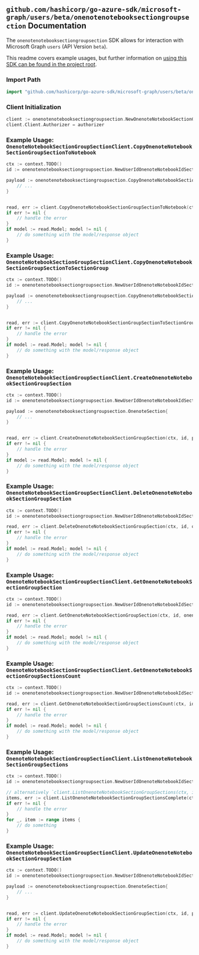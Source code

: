 
## `github.com/hashicorp/go-azure-sdk/microsoft-graph/users/beta/onenotenotebooksectiongroupsection` Documentation

The `onenotenotebooksectiongroupsection` SDK allows for interaction with Microsoft Graph `users` (API Version `beta`).

This readme covers example usages, but further information on [using this SDK can be found in the project root](https://github.com/hashicorp/go-azure-sdk/tree/main/docs).

### Import Path

```go
import "github.com/hashicorp/go-azure-sdk/microsoft-graph/users/beta/onenotenotebooksectiongroupsection"
```


### Client Initialization

```go
client := onenotenotebooksectiongroupsection.NewOnenoteNotebookSectionGroupSectionClientWithBaseURI("https://graph.microsoft.com")
client.Client.Authorizer = authorizer
```


### Example Usage: `OnenoteNotebookSectionGroupSectionClient.CopyOnenoteNotebookSectionGroupSectionToNotebook`

```go
ctx := context.TODO()
id := onenotenotebooksectiongroupsection.NewUserIdOnenoteNotebookIdSectionGroupIdSectionID("userId", "notebookId", "sectionGroupId", "onenoteSectionId")

payload := onenotenotebooksectiongroupsection.CopyOnenoteNotebookSectionGroupSectionToNotebookRequest{
	// ...
}


read, err := client.CopyOnenoteNotebookSectionGroupSectionToNotebook(ctx, id, payload, onenotenotebooksectiongroupsection.DefaultCopyOnenoteNotebookSectionGroupSectionToNotebookOperationOptions())
if err != nil {
	// handle the error
}
if model := read.Model; model != nil {
	// do something with the model/response object
}
```


### Example Usage: `OnenoteNotebookSectionGroupSectionClient.CopyOnenoteNotebookSectionGroupSectionToSectionGroup`

```go
ctx := context.TODO()
id := onenotenotebooksectiongroupsection.NewUserIdOnenoteNotebookIdSectionGroupIdSectionID("userId", "notebookId", "sectionGroupId", "onenoteSectionId")

payload := onenotenotebooksectiongroupsection.CopyOnenoteNotebookSectionGroupSectionToSectionGroupRequest{
	// ...
}


read, err := client.CopyOnenoteNotebookSectionGroupSectionToSectionGroup(ctx, id, payload, onenotenotebooksectiongroupsection.DefaultCopyOnenoteNotebookSectionGroupSectionToSectionGroupOperationOptions())
if err != nil {
	// handle the error
}
if model := read.Model; model != nil {
	// do something with the model/response object
}
```


### Example Usage: `OnenoteNotebookSectionGroupSectionClient.CreateOnenoteNotebookSectionGroupSection`

```go
ctx := context.TODO()
id := onenotenotebooksectiongroupsection.NewUserIdOnenoteNotebookIdSectionGroupID("userId", "notebookId", "sectionGroupId")

payload := onenotenotebooksectiongroupsection.OnenoteSection{
	// ...
}


read, err := client.CreateOnenoteNotebookSectionGroupSection(ctx, id, payload, onenotenotebooksectiongroupsection.DefaultCreateOnenoteNotebookSectionGroupSectionOperationOptions())
if err != nil {
	// handle the error
}
if model := read.Model; model != nil {
	// do something with the model/response object
}
```


### Example Usage: `OnenoteNotebookSectionGroupSectionClient.DeleteOnenoteNotebookSectionGroupSection`

```go
ctx := context.TODO()
id := onenotenotebooksectiongroupsection.NewUserIdOnenoteNotebookIdSectionGroupIdSectionID("userId", "notebookId", "sectionGroupId", "onenoteSectionId")

read, err := client.DeleteOnenoteNotebookSectionGroupSection(ctx, id, onenotenotebooksectiongroupsection.DefaultDeleteOnenoteNotebookSectionGroupSectionOperationOptions())
if err != nil {
	// handle the error
}
if model := read.Model; model != nil {
	// do something with the model/response object
}
```


### Example Usage: `OnenoteNotebookSectionGroupSectionClient.GetOnenoteNotebookSectionGroupSection`

```go
ctx := context.TODO()
id := onenotenotebooksectiongroupsection.NewUserIdOnenoteNotebookIdSectionGroupIdSectionID("userId", "notebookId", "sectionGroupId", "onenoteSectionId")

read, err := client.GetOnenoteNotebookSectionGroupSection(ctx, id, onenotenotebooksectiongroupsection.DefaultGetOnenoteNotebookSectionGroupSectionOperationOptions())
if err != nil {
	// handle the error
}
if model := read.Model; model != nil {
	// do something with the model/response object
}
```


### Example Usage: `OnenoteNotebookSectionGroupSectionClient.GetOnenoteNotebookSectionGroupSectionsCount`

```go
ctx := context.TODO()
id := onenotenotebooksectiongroupsection.NewUserIdOnenoteNotebookIdSectionGroupID("userId", "notebookId", "sectionGroupId")

read, err := client.GetOnenoteNotebookSectionGroupSectionsCount(ctx, id, onenotenotebooksectiongroupsection.DefaultGetOnenoteNotebookSectionGroupSectionsCountOperationOptions())
if err != nil {
	// handle the error
}
if model := read.Model; model != nil {
	// do something with the model/response object
}
```


### Example Usage: `OnenoteNotebookSectionGroupSectionClient.ListOnenoteNotebookSectionGroupSections`

```go
ctx := context.TODO()
id := onenotenotebooksectiongroupsection.NewUserIdOnenoteNotebookIdSectionGroupID("userId", "notebookId", "sectionGroupId")

// alternatively `client.ListOnenoteNotebookSectionGroupSections(ctx, id, onenotenotebooksectiongroupsection.DefaultListOnenoteNotebookSectionGroupSectionsOperationOptions())` can be used to do batched pagination
items, err := client.ListOnenoteNotebookSectionGroupSectionsComplete(ctx, id, onenotenotebooksectiongroupsection.DefaultListOnenoteNotebookSectionGroupSectionsOperationOptions())
if err != nil {
	// handle the error
}
for _, item := range items {
	// do something
}
```


### Example Usage: `OnenoteNotebookSectionGroupSectionClient.UpdateOnenoteNotebookSectionGroupSection`

```go
ctx := context.TODO()
id := onenotenotebooksectiongroupsection.NewUserIdOnenoteNotebookIdSectionGroupIdSectionID("userId", "notebookId", "sectionGroupId", "onenoteSectionId")

payload := onenotenotebooksectiongroupsection.OnenoteSection{
	// ...
}


read, err := client.UpdateOnenoteNotebookSectionGroupSection(ctx, id, payload, onenotenotebooksectiongroupsection.DefaultUpdateOnenoteNotebookSectionGroupSectionOperationOptions())
if err != nil {
	// handle the error
}
if model := read.Model; model != nil {
	// do something with the model/response object
}
```
